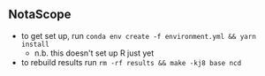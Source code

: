 ## NotaScope

- to get set up, run `conda env create -f environment.yml && yarn install`
  - n.b. this doesn't set up R just yet
- to rebuild results run `rm -rf results && make -kj8 base ncd`
